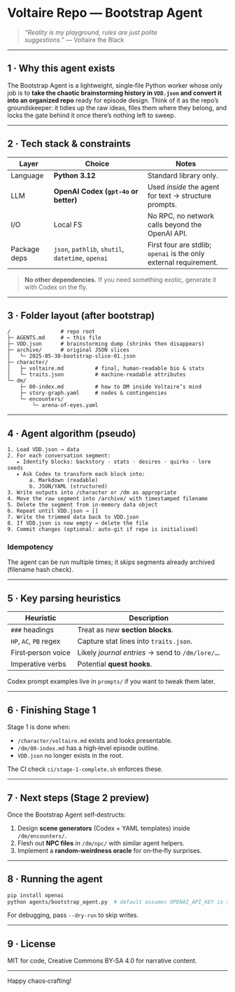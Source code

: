 # Voltaire Repo — **Bootstrap Agent**

> *“Reality is my playground, rules are just polite suggestions.”* — Voltaire the Black

---

## 1 · Why this agent exists

The Bootstrap Agent is a lightweight, single‑file Python worker whose only job is to **take the chaotic brainstorming history in `VDD.json` and convert it into an organized repo** ready for episode design. Think of it as the repo’s groundskeeper: it tidies up the raw ideas, files them where they belong, and locks the gate behind it once there’s nothing left to sweep.

---

## 2 · Tech stack & constraints

| Layer        | Choice                                            | Notes                                                             |
| ------------ | ------------------------------------------------- | ----------------------------------------------------------------- |
| Language     | **Python 3.12**                                   | Standard library only.                                            |
| LLM          | **OpenAI Codex (`gpt‑4o` or better)**             | Used *inside* the agent for text → structure prompts.             |
| I/O          | Local FS                                          | No RPC, no network calls beyond the OpenAI API.                   |
| Package deps | `json`, `pathlib`, `shutil`, `datetime`, `openai` | First four are stdlib; `openai` is the only external requirement. |

> **No other dependencies.** If you need something exotic, generate it with Codex on the fly.

---

## 3 · Folder layout (after bootstrap)

```
/                # repo root
├─ AGENTS.md     # ← this file
├─ VDD.json      # brainstorming dump (shrinks then disappears)
├─ archive/      # original JSON slices
│   └─ 2025‑05‑30‑bootstrap‑slice‑01.json
├─ character/
│   ├─ voltaire.md          # final, human‑readable bio & stats
│   └─ traits.json          # machine‑readable attributes
└─ dm/
    ├─ 00‑index.md          # how to DM inside Voltaire’s mind
    ├─ story‑graph.yaml     # nodes & contingencies
    └─ encounters/
        └─ arena‑of‑eyes.yaml
```

---

## 4 · Agent algorithm (pseudo)

```text
1. Load VDD.json → data
2. For each conversation segment:
   ▸ Identify blocks: backstory · stats · desires · quirks · lore seeds
   ▸ Ask Codex to transform each block into:
       a. Markdown (readable)
       b. JSON/YAML (structured)
3. Write outputs into /character or /dm as appropriate
4. Move the raw segment into /archive/ with timestamped filename
5. Delete the segment from in‑memory data object
6. Repeat until VDD.json → []
7. Write the trimmed data back to VDD.json
8. If VDD.json is now empty → delete the file
9. Commit changes (optional: auto‑git if repo is initialised)
```

### Idempotency

The agent can be run multiple times; it skips segments already archived (filename hash check).

---

## 5 · Key parsing heuristics

| Heuristic              | Description                                      |
| ---------------------- | ------------------------------------------------ |
| `###` headings         | Treat as new **section blocks**.                 |
| `HP`, `AC`, `PB` regex | Capture stat lines into `traits.json`.           |
| First‑person voice     | Likely *journal entries* → send to `/dm/lore/…`. |
| Imperative verbs       | Potential **quest hooks**.                       |

Codex prompt examples live in `prompts/` if you want to tweak them later.

---

## 6 · Finishing Stage 1

Stage 1 is done when:

* `/character/voltaire.md` exists and looks presentable.
* `/dm/00‑index.md` has a high‑level episode outline.
* `VDD.json` no longer exists in the root.

The CI check `ci/stage‑1‑complete.sh` enforces these.

---

## 7 · Next steps (Stage 2 preview)

Once the Bootstrap Agent self‑destructs:

1. Design **scene generators** (Codex + YAML templates) inside `/dm/encounters/`.
2. Flesh out **NPC files** in `/dm/npc/` with similar agent helpers.
3. Implement a **random‑weirdness oracle** for on‑the‑fly surprises.

---

## 8 · Running the agent

```bash
pip install openai
python agents/bootstrap_agent.py  # default assumes OPENAI_API_KEY is set
```

For debugging, pass `--dry‑run` to skip writes.

---

## 9 · License

MIT for code, Creative Commons BY‑SA 4.0 for narrative content.

---

Happy chaos‑crafting!
